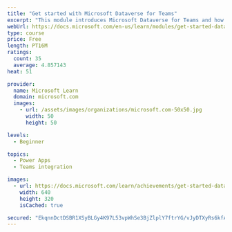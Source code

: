 ```yaml
---
title: "Get started with Microsoft Dataverse for Teams"
excerpt: "This module introduces Microsoft Dataverse for Teams and how you can build apps, workflows, chatbots, and dashboards in it. You will learn how to provision Dataverse for Teams and then create a table for your data."
webUrl: https://docs.microsoft.com/en-us/learn/modules/get-started-dataverse-teams/
type: course
price: Free
length: PT16M
ratings:
  count: 35
  average: 4.857143
heat: 51

provider:
  name: Microsoft Learn
  domain: microsoft.com
  images:
    - url: /assets/images/organizations/microsoft.com-50x50.jpg
      width: 50
      height: 50

levels:
  - Beginner

topics:
  - Power Apps
  - Teams integration

images:
  - url: https://docs.microsoft.com/learn/achievements/get-started-dataverse-teams-social.png
    width: 640
    height: 320
    isCached: true

secured: "EkqnnDctDSBR1XSyBLGy4K97L53vpWhSe3BjZlplY7ftrYG/vJyDTXyRs6kfAF3NvvyhmKa9rZvsrNKEvBXXsrcDfDnj7WMBs6t36aVc2lfab4LAUESA1eDrDFlWXXc+gUCji3MxLPk5KjPk9Zon3pSyR2HsH7myqWFH7t7Txqro2Cul/xvI3oCur85GcqWcO/9cp8q+iD0VHBbhMm9k9o2x0lax+RG8m3nnYGMtmBOnn2IbIoqDXp9I8EvAmkVMV3Fo4J2550DpO/b1JJ13hA837aywR61j5jdaCF3eVUkLFQmz/l+XO8qtcFb7Cc837UaVKuKh+vUIF9ONhh2n7BZLqN4p+LfKUPOXTJQ+kwkEoRW/gB3dhjL9WfodZD79S+VrlH9c6JBmnVd38h5HTg==;Zrjvik/el1n9xLR24CQALQ=="
---
```


